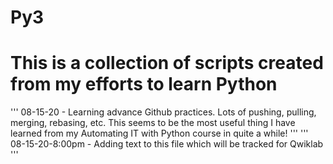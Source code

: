 # Py3

# This is a collection of scripts created from my efforts to learn Python

''' 08-15-20 - Learning advance Github practices. Lots of pushing, pulling, merging,  rebasing, etc. This seems to be the most useful thing I have learned from my Automating IT with Python course in quite a while! '''
''' 08-15-20-8:00pm - Adding text to this file which will be tracked for Qwiklab '''
